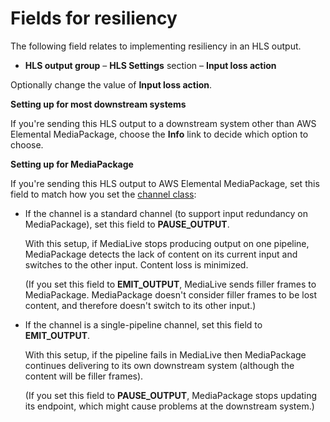 # Fields for resiliency<a name="hls-resiliency"></a>

The following field relates to implementing resiliency in an HLS output\. 
+ **HLS output group** – **HLS Settings** section – **Input loss action**

Optionally change the value of **Input loss action**\.

**Setting up for most downstream systems**

If you're sending this HLS output to a downstream system other than AWS Elemental MediaPackage, choose the **Info** link to decide which option to choose\. 

**Setting up for MediaPackage**

If you're sending this HLS output to AWS Elemental MediaPackage, set this field to match how you set the [channel class](channel-class.md):
+ If the channel is a standard channel \(to support input redundancy on MediaPackage\), set this field to **PAUSE\_OUTPUT**\. 

  With this setup, if MediaLive stops producing output on one pipeline, MediaPackage detects the lack of content on its current input and switches to the other input\. Content loss is minimized\. 

  \(If you set this field to **EMIT\_OUTPUT**, MediaLive sends filler frames to MediaPackage\. MediaPackage doesn't consider filler frames to be lost content, and therefore doesn't switch to its other input\.\)
+ If the channel is a single\-pipeline channel, set this field to **EMIT\_OUTPUT**\. 

  With this setup, if the pipeline fails in MediaLive then MediaPackage continues delivering to its own downstream system \(although the content will be filler frames\)\. 

  \(If you set this field to **PAUSE\_OUTPUT**, MediaPackage stops updating its endpoint, which might cause problems at the downstream system\.\)